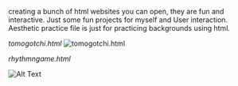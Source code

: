 creating a bunch of html websites you can open, they are fun and interactive. Just some fun projects for myself and User interaction. Aesthetic practice file is just for practicing backgrounds using html.


*tomogotchi.html*
![tomogotchi.html](https://github.com/user-attachments/assets/35076ec5-450b-4dbe-ae0e-ab6734c4c51f)


*rhythmngame.html*

![Alt Text](https://github.com/user-attachments/assets/7ad5e87c-ebee-45e5-adcf-c7ad9c8a7355)
